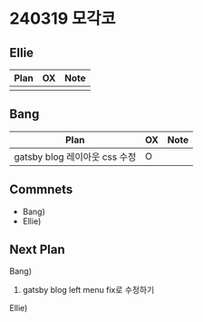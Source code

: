 # 240319 모각코

## Ellie

| Plan 	| OX 	| Note 	|
|------	|----	|------	|
|  |    |      	|


## Bang

| Plan 	| OX 	| Note 	|
|------	|----	|------	|
|  gatsby blog 레이아웃 css 수정  |  O   |      |


## Commnets

 - Bang)
 - Ellie) 
 
## Next Plan
 Bang)
 1. gatsby blog left menu fix로 수정하기
 
 Ellie)

